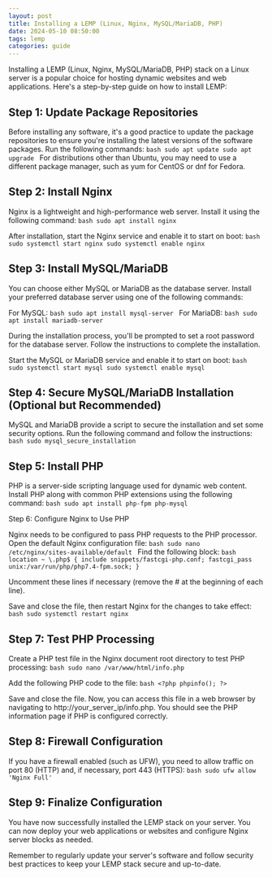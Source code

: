 ```yaml
---
layout: post
title: Installing a LEMP (Linux, Nginx, MySQL/MariaDB, PHP)
date: 2024-05-10 08:50:00
tags: lemp
categories: guide
---
```


Installing a LEMP (Linux, Nginx, MySQL/MariaDB, PHP) stack on a Linux server is a popular choice for hosting dynamic websites and web applications. Here's a step-by-step guide on how to install LEMP:

## Step 1: Update Package Repositories

Before installing any software, it's a good practice to update the package repositories to ensure you're installing the latest versions of the software packages. Run the following commands:
    ```bash
    sudo apt update
    sudo apt upgrade
    ```
For distributions other than Ubuntu, you may need to use a different package manager, such as yum for CentOS or dnf for Fedora.

## Step 2: Install Nginx

Nginx is a lightweight and high-performance web server. Install it using the following command:
    ```bash
    sudo apt install nginx
    ```

After installation, start the Nginx service and enable it to start on boot:
    ```bash
    sudo systemctl start nginx
    sudo systemctl enable nginx
    ```

## Step 3: Install MySQL/MariaDB

You can choose either MySQL or MariaDB as the database server. Install your preferred database server using one of the following commands:

For MySQL:
    ```bash
    sudo apt install mysql-server
    ```
For MariaDB:
    ```bash
    sudo apt install mariadb-server
    ```

During the installation process, you'll be prompted to set a root password for the database server. Follow the instructions to complete the installation.

Start the MySQL or MariaDB service and enable it to start on boot:
    ```bash
    sudo systemctl start mysql
    sudo systemctl enable mysql
    ```
## Step 4: Secure MySQL/MariaDB Installation (Optional but Recommended)

MySQL and MariaDB provide a script to secure the installation and set some security options. Run the following command and follow the instructions:
    ```bash
    sudo mysql_secure_installation
    ```

## Step 5: Install PHP

PHP is a server-side scripting language used for dynamic web content. Install PHP along with common PHP extensions using the following command:
    ```bash
    sudo apt install php-fpm php-mysql
    ```

Step 6: Configure Nginx to Use PHP

Nginx needs to be configured to pass PHP requests to the PHP processor. Open the default Nginx configuration file:
    ```bash
    sudo nano /etc/nginx/sites-available/default
    ```
Find the following block:
    ```bash
    location ~ \.php$ {
    include snippets/fastcgi-php.conf;
    fastcgi_pass unix:/var/run/php/php7.4-fpm.sock;
    }
    ```

Uncomment these lines if necessary (remove the # at the beginning of each line).

Save and close the file, then restart Nginx for the changes to take effect:
    ```bash
    sudo systemctl restart nginx
    ```

## Step 7: Test PHP Processing

Create a PHP test file in the Nginx document root directory to test PHP processing:
    ```bash
    sudo nano /var/www/html/info.php
    ```

Add the following PHP code to the file:
    ```bash
    <?php
    phpinfo();
    ?>
    ```

Save and close the file. Now, you can access this file in a web browser by navigating to http://your_server_ip/info.php. You should see the PHP information page if PHP is configured correctly.

## Step 8: Firewall Configuration

If you have a firewall enabled (such as UFW), you need to allow traffic on port 80 (HTTP) and, if necessary, port 443 (HTTPS):
    ```bash
    sudo ufw allow 'Nginx Full'
    ```

## Step 9: Finalize Configuration

You have now successfully installed the LEMP stack on your server. You can now deploy your web applications or websites and configure Nginx server blocks as needed.

Remember to regularly update your server's software and follow security best practices to keep your LEMP stack secure and up-to-date.